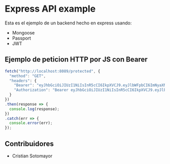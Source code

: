 # Express API example


Esta es el ejemplo de un backend hecho en express usando:
- Mongoose
- Passport
- JWT 


## Ejemplo de peticion HTTP por JS con Bearer
```js
fetch("http://localhost:8089/protected", {
  "method": "GET",
  "headers": {
    "Bearer": "eyJhbGciOiJIUzI1NiIsInR5cCI6IkpXVCJ9.eyJlbWFpbCI6ImNyaXN0aWFuc290b21heW9yMTkxMkBnbWFpbC5jb20iLCJpc0xvZ2VkIjp0cnVlLCJpYXQiOjE2MTEyMDAxMjMsImV4cCI6MTYxMTIwMTYyM30.ZPspcTr6ioPeJ7LJ36HE2HB-L4Dgv7w0OZiggeJ4Lys",
    "Authorization": "Bearer eyJhbGciOiJIUzI1NiIsInR5cCI6IkpXVCJ9.eyJlbWFpbCI6ImNyaXN0aWFuc290b21heW9yMTkxMkBnbWFpbC5jb20iLCJpc0xvZ2VkIjp0cnVlLCJpYXQiOjE2MTEyMDAxMjMsImV4cCI6MTYxMTIwMTYyM30.ZPspcTr6ioPeJ7LJ36HE2HB-L4Dgv7w0OZiggeJ4Lys"
  }
})
.then(response => {
  console.log(response);
})
.catch(err => {
  console.error(err);
});
```

## Contribuidores
- Cristian Sotomayor

